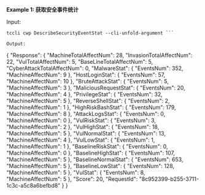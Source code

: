 **Example 1: 获取安全事件统计**



Input: 

```
tccli cwp DescribeSecurityEventStat --cli-unfold-argument ```

Output: 
```
{
    "Response": {
        "MachineTotalAffectNum": 28,
        "InvasionTotalAffectNum": 22,
        "VulTotalAffectNum": 5,
        "BaseLineTotalAffectNum": 5,
        "CyberAttackTotalAffectNum": 0,
        "MalwareStat": {
            "EventsNum": 352,
            "MachineAffectNum": 9
        },
        "HostLoginStat": {
            "EventsNum": 57,
            "MachineAffectNum": 10
        },
        "BruteAttackStat": {
            "EventsNum": 5,
            "MachineAffectNum": 3
        },
        "MaliciousRequestStat": {
            "EventsNum": 20,
            "MachineAffectNum": 4
        },
        "PrivilegeStat": {
            "EventsNum": 32,
            "MachineAffectNum": 5
        },
        "ReverseShellStat": {
            "EventsNum": 2,
            "MachineAffectNum": 1
        },
        "HighRiskBashStat": {
            "EventsNum": 179,
            "MachineAffectNum": 8
        },
        "AttackLogsStat": {
            "EventsNum": 0,
            "MachineAffectNum": 0
        },
        "VulRiskStat": {
            "EventsNum": 3,
            "MachineAffectNum": 2
        },
        "VulHighStat": {
            "EventsNum": 18,
            "MachineAffectNum": 5
        },
        "VulNormalStat": {
            "EventsNum": 13,
            "MachineAffectNum": 4
        },
        "VulLowStat": {
            "EventsNum": 1,
            "MachineAffectNum": 1
        },
        "BaselineRiskStat": {
            "EventsNum": 0,
            "MachineAffectNum": 0
        },
        "BaselineHighStat": {
            "EventsNum": 107,
            "MachineAffectNum": 5
        },
        "BaselineNormalStat": {
            "EventsNum": 653,
            "MachineAffectNum": 5
        },
        "BaselineLowStat": {
            "EventsNum": 128,
            "MachineAffectNum": 5
        },
        "VulStat": {
            "EventsNum": 8,
            "MachineAffectNum": 5
        },
        "Score": 20,
        "RequestId": "8c952399-b255-3711-1c3c-a5c8a6befbd8"
    }
}
```


